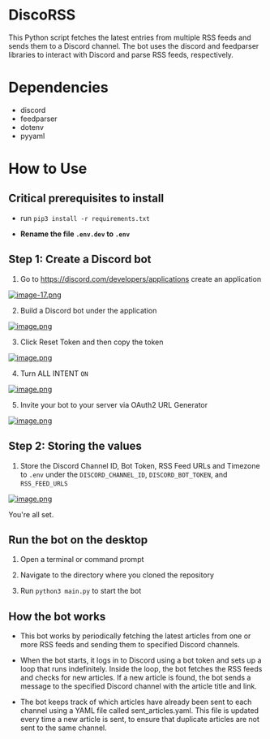 # DiscoRSS

This Python script fetches the latest entries from multiple RSS feeds and sends them to a Discord channel. The bot uses the discord and feedparser libraries to interact with Discord and parse RSS feeds, respectively.

# Dependencies

* discord
* feedparser
* dotenv
* pyyaml

# How to Use

## Critical prerequisites to install

* run ```pip3 install -r requirements.txt```

* **Rename the file `.env.dev` to `.env`**

## Step 1: Create a Discord bot

1. Go to https://discord.com/developers/applications create an application

[![image-17.png](https://i.postimg.cc/rp6J7h8D/image-17.png)](https://postimg.cc/QFb1TJKD)

2. Build a Discord bot under the application

[![image.png](https://i.postimg.cc/zv5J5JDz/image.png)](https://postimg.cc/TL78JvWF)

3. Click Reset Token and then copy the token

[![image.png](https://i.postimg.cc/sgBCkBPP/image.png)](https://postimg.cc/18Zd63j4)

4. Turn ALL INTENT `ON`

[![image.png](https://i.postimg.cc/RF48ZqtD/image.png)](https://postimg.cc/3yf9L8nX)

5. Invite your bot to your server via OAuth2 URL Generator

[![image.png](https://i.postimg.cc/yd3PBHQb/image.png)](https://postimg.cc/ZBZ3F1h8)

## Step 2: Storing the values

1. Store the Discord Channel ID, Bot Token, RSS Feed URLs and Timezone to `.env` under the `DISCORD_CHANNEL_ID`, `DISCORD_BOT_TOKEN`, and `RSS_FEED_URLS`

[![image.png](https://i.postimg.cc/kGgV2CkH/image.png)](https://postimg.cc/njNVWyVK)

You're all set.

## Run the bot on the desktop

1. Open a terminal or command prompt

2. Navigate to the directory where you cloned the repository

3. Run `python3 main.py` to start the bot

## How the bot works

* This bot works by periodically fetching the latest articles from one or more RSS feeds and sending them to specified Discord channels.

* When the bot starts, it logs in to Discord using a bot token and sets up a loop that runs indefinitely. Inside the loop, the bot fetches the RSS feeds and checks for new articles. If a new article is found, the bot sends a message to the specified Discord channel with the article title and link.

* The bot keeps track of which articles have already been sent to each channel using a YAML file called sent_articles.yaml. This file is updated every time a new article is sent, to ensure that duplicate articles are not sent to the same channel.